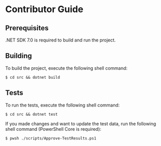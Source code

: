 Contributor Guide
=================

Prerequisites
-------------
.NET SDK 7.0 is required to build and run the project.

Building
--------
To build the project, execute the following shell command:
```console
$ cd src && dotnet build
```

Tests
-----
To run the tests, execute the following shell command:
```console
$ cd src && dotnet test
```

If you made changes and want to update the test data, run the following shell command (PowerShell Core is required):
```console
$ pwsh ./scripts/Approve-TestResults.ps1
```
